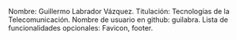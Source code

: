 Nombre: Guillermo Labrador Vázquez.
Titulación: Tecnologías de la Telecomunicación.
Nombre de usuario en github: guilabra.
Lista de funcionalidades opcionales: Favicon, footer.
